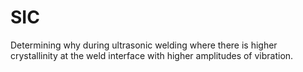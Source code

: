 # SIC
Determining why during ultrasonic welding where there is higher crystallinity at the weld interface with higher amplitudes of vibration.
